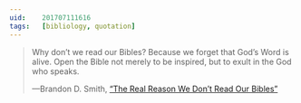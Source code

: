 ```yaml
---
uid:	201707111616
tags:	[bibliology, quotation]
---
```


> Why don’t we read our Bibles? Because we forget that God’s Word is alive. Open the Bible not merely to be inspired, but to exult in the God who speaks.
> 
> —Brandon D. Smith, [“The Real Reason We Don’t Read Our Bibles”](https://www.thegospelcoalition.org/article/real-reason-we-dont-read-our-bibles)
